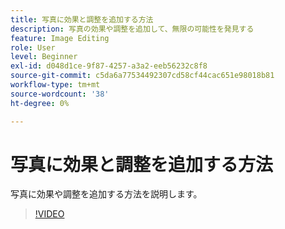 ```yaml
---
title: 写真に効果と調整を追加する方法
description: 写真の効果や調整を追加して、無限の可能性を発見する
feature: Image Editing
role: User
level: Beginner
exl-id: d048d1ce-9f87-4257-a3a2-eeb56232c8f8
source-git-commit: c5da6a77534492307cd58cf44cac651e98018b81
workflow-type: tm+mt
source-wordcount: '38'
ht-degree: 0%

---
```


# 写真に効果と調整を追加する方法

写真に効果や調整を追加する方法を説明します。

>[!VIDEO](https://video.tv.adobe.com/v/3423770?quality=12&learn=on&hidetitle=true)

